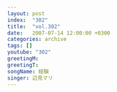 ```yaml
---
layout: post
index:  "302"
title:  "vol.302"
date:   2007-07-14 12:00:00 +0300
categories: archive
tags: []
youtube: "302"
greetingM: 
greetingT: 
songName: 経験
singer: 辺見マリ
---
```

